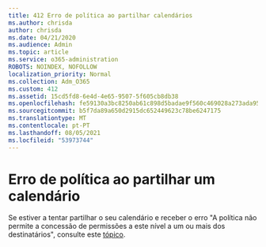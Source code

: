 ```yaml
---
title: 412 Erro de política ao partilhar calendários
ms.author: chrisda
author: chrisda
ms.date: 04/21/2020
ms.audience: Admin
ms.topic: article
ms.service: o365-administration
ROBOTS: NOINDEX, NOFOLLOW
localization_priority: Normal
ms.collection: Adm_O365
ms.custom: 412
ms.assetid: 15cd5fd8-6e4d-4e65-9507-5f605cb8db38
ms.openlocfilehash: fe59130a3bc8250ab61c898d5badae9f560c469028a273ada9576109e18c330a
ms.sourcegitcommit: b5f7da89a650d2915dc652449623c78be6247175
ms.translationtype: MT
ms.contentlocale: pt-PT
ms.lasthandoff: 08/05/2021
ms.locfileid: "53973744"
---
```

# <a name="policy-error-when-sharing-a-calendar"></a>Erro de política ao partilhar um calendário

Se estiver a tentar partilhar o seu calendário e receber o erro "A política não permite a concessão de permissões a este nível a um ou mais dos destinatários", consulte este [tópico](https://support.microsoft.com/help/3187524/policy-does-not-allow-granting-permissions-at-this-level-to-one-or-mor).

